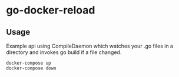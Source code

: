 # go-docker-reload

## Usage

Example api using CompileDaemon which watches your .go files in a directory and invokes go build if a file changed.

```
docker-compose up
docker-compose down
```
